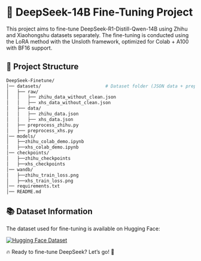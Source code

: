 # 🚀 DeepSeek-14B Fine-Tuning Project
This project aims to fine-tune DeepSeek-R1-Distill-Qwen-14B using Zhihu and Xiaohongshu datasets separately. The fine-tuning is conducted using the LoRA method with the Unsloth framework, optimized for Colab + A100 with BF16 support. 

## 📁 Project Structure
```bash
DeepSeek-Finetune/
│── datasets/                        # Dataset folder (JSON data + preprocessing scripts)
│   ├── raw/                         
│   │   ├── zhihu_data_without_clean.json         
│   │   ├── xhs_data_without_clean.json            
│   ├── data/                         
│   │   ├── zhihu_data.json          
│   │   ├── xhs_data.json            
│   ├── preprocess_zhihu.py          
│   ├── preprocess_xhs.py    
│── models/                                         
│   ├──zhihu_colab_demo.ipynb            
│   ├──xhs_colab_demo.ipynb
│── checkpoints/                       
│   ├──zhihu_checkpoints            
│   ├──xhs_checkpoints
│── wandb/                       
│   ├──zhihu_train_loss.png           
│   ├──xhs_train_loss.png                   
│── requirements.txt                 
│── README.md                        
```
## 📚 Dataset Information
The dataset used for fine-tuning is available on Hugging Face:  

[![Hugging Face Dataset](https://img.shields.io/badge/HuggingFace-Dataset-yellow)](https://huggingface.co/datasets/Congliu/Chinese-DeepSeek-R1-Distill-data-110k)







🔥 Ready to fine-tune DeepSeek? Let’s go! 🚀
